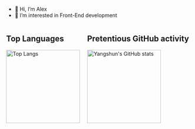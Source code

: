 - 👋 Hi, I’m Alex
- 👀 I’m interested in Front-End development

<style>
.card {
  display: flex;
  align-items: center;
}

.card > div:first-child{
  margin-right:20px;
}

.card img {
  height: 200px;
}
</style>

<div class="card">
  <div>

  ## Top Languages
  [![Top Langs](https://github-readme-stats.vercel.app/api/top-langs/?username=Alex-Programer)](https://github.com/anuraghazra/github-readme-stats)

  </div>

  <div>

  ## Pretentious GitHub activity
  [![Yangshun's GitHub stats](https://github-readme-stats.vercel.app/api?username=Alex-Programer&show_icons=true&icon_color=586069&text_color=586069&bg_color=fff&line_height=30&hide_title=true&title_color=0366d6)](https://github.com/anuraghazra/github-readme-stats)

  </div>
</div>
